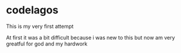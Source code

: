# codelagos

This is my very first attempt



At first it was a bit difficult because i was new to this but now am very greatful for god and my hardwork
